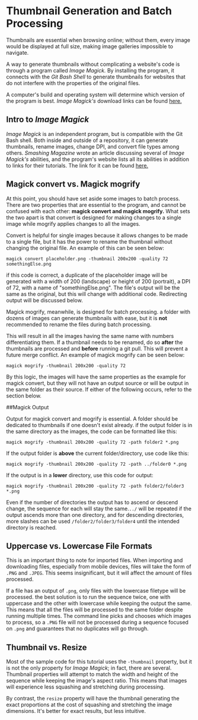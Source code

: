 # Thumbnail Generation and Batch Processing


Thumbnails are essential when browsing online; without them, every image would be displayed at full size, making image galleries impossible to navigate. 

A way to generate thumbnails without complicating a website's code is through a program called *Image Magick.* By installing the program, it connects with the *Git Bash Shell* to generate thumbnails for websites that do not interfere with the properties of the original files.

A computer's build and operating system will determine which version of the program is best. *Image Magick's* download links can be found [here.](https://imagemagick.org/script/download.php)

## Intro to *Image Magick*

*Image Magick* is an independent program, but is compatible with the Git Bash shell. Both inside and outside of a repository, it can generate thumbnails, rename images, change DPI, and convert file types among others. *Smashing Magazine* wrote an article discussing several of *Image Magick's* abilities, and the program's website lists all its abilities in addition to links for their tutorials. The link for it can be found [here.](https://imagemagick.org/script/command-line-options.php)

## Magick convert vs. Magick mogrify

 At this point, you should have set aside some images to batch process. There are two properties that are essential to the program, and cannot be confused with each other: **magick convert and magick mogrify.** What sets the two apart is that convert is designed for making changes to a single image while mogrify applies changes to all the images. 
 
  Convert is helpful for single images because it allows changes to be made to a single file, but it has the power to rename the thumbnail without changing the original file. An example of this can be seen below:
  
  ```
magick convert placeholder.png -thumbnail 200x200 -quality 72 somethingElse.png
```

if this code is correct, a duplicate of the placeholder image will be generated with a width of 200 (landscape) or height of 200 (portrait), a DPI of 72, with a name of "somethingElse.png". The file's output will be the same as the original, but this will change with additional code. Redirecting output will be discussed below.

Magick mogrify, meanwhile, is designed for batch processing. a folder with dozens of images can generate thumbnails with ease, but it is **not** recommended to rename the files during batch processing. 

This will result in all the images having the same name with numbers differentiating them. If a thumbnail needs to be renamed, do so **after** the thumbnails are processed and **before** running a git pull. This will prevent a future merge conflict. An example of magick mogrify can be seen below:
```
magick mogrify -thumbnail 200x200 -quality 72
```

By this logic, the images will have the same properties as the example for magick convert, but they will not have an output source or will be output in the same folder as their source. If either of the following occurs, refer to the section below.

##Magick Output

Output for magick convert and mogrify is essential. A folder should be dedicated to thumbnails if one doesn't exist already. if the output folder is in the same directory as the images, the code can be formatted like this:

```
magick mogrify -thumbnail 200x200 -quality 72 -path folder2 *.png
```

If the output folder is **above** the current folder/directory, use code like this:

```
magick mogrify -thumbnail 200x200 -quality 72 -path ../folder0 *.png
```

If the output is in a **lower** directory, use this code for output:

```
magick mogrify -thumbnail 200x200 -quality 72 -path folder2/folder3 *.png
```

Even if the number of directories the output has to ascend or descend change, the sequence for each will stay the same.```../``` will be repeated if the output ascends more than one directory, and for descending directories, more slashes can be used ```/folder2/folder3/folder4``` until the intended directory is reached.

## Uppercase vs. Lowercase File Formats

This is an important thing to note for imported files. When importing and downloading files, especially from mobile devices, files will take the form of ```.PNG``` and ```.JPEG```. This seems insignificant, but it will affect the amount of files processed.

If a file has an output of ```.png```, only files with the lowercase filetype will be processed. the best solution is to run the sequence twice, one with uppercase and the other with lowercase while keeping the output the same. This means that all the files will be processed to the same folder despite running multiple times. The command line picks and chooses which images to process, so a ```.PNG``` file will not be processed during a sequence focused on ```.png``` and guarantees that no duplicates will go through.

## Thumbnail vs. Resize

Most of the sample code for this tutorial uses the ```-thumbnail``` property, but it is not the only property for *Image Magick*; in fact, there are several. Thumbnail properties will attempt to match the width and height of the sequence while keeping the image's aspect ratio. This means that images will experience less squashing and stretching during processing. 

By contrast, the ```resize``` property will have the thumbnail generating the exact proportions at the cost of squashing and stretching the image dimensions. It's better for exact results, but less intuitive.

